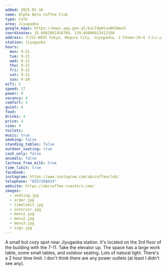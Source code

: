 ```yaml
---
added: 2025-01-16
name: Alpha Beta Coffee Club
type: Cafe
area: Jiyugaoka
google_maps: https://maps.app.goo.gl/kxLTdpHtusNV2Hws5
coordinates: 35.6082081456769, 139.66806013412358
address: 〒152-0035 Tokyo, Meguro City, Jiyugaoka, 2 Chome−10−4 ミルシェ自由が丘 3F
station: Jiyugaoka
hours:
  mon: 9-21
  tue: 9-21
  wed: 9-21
  thu: 9-21
  fri: 9-21
  sat: 9-21
  sun: 9-20
wifi: 5
speed: 17 
power: 0
vacancy: 4
comfort: 5
quiet: 4
food: 
drinks: 4
price: 4
view: 4
toilets: 
music: true
smoking: false
standing_tables: false
outdoor_seating: true
cash_only: false
animals: false
lactose_free_milk: true
time_limit: true
facebook: 
instagram: https://www.instagram.com/abccoffeeclub/
telephone: "0357268433"
website: https://abccoffee-roasters.com/
images:
  - seating.jpg
  - order.jpg
  - timelimit.jpg
  - interior.jpg
  - menu1.jpg
  - menu2.jpg
  - menu3.jpg
  - sign.jpg
---
```


A small but cozy spot near Jiyugaoka station. It's located on the 3rd floor of the building with the 7-11. Take the elevator up. The space has a large work table, some small tables, and outdoor seating. Lots of natural light. There's a 2 hour time limit. I don't think there are any power outlets (at least I didn't see any).